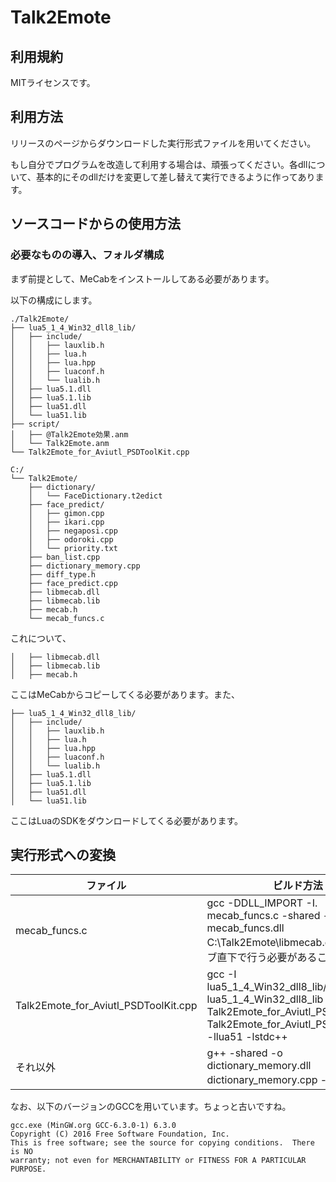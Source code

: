 # Talk2Emote

## 利用規約

MITライセンスです。

## 利用方法

リリースのページからダウンロードした実行形式ファイルを用いてください。

もし自分でプログラムを改造して利用する場合は、頑張ってください。各dllについて、基本的にそのdllだけを変更して差し替えて実行できるように作ってあります。

## ソースコードからの使用方法

### 必要なものの導入、フォルダ構成

まず前提として、MeCabをインストールしてある必要があります。

以下の構成にします。

```
./Talk2Emote/
├── lua5_1_4_Win32_dll8_lib/
│   ├── include/
│   │   ├── lauxlib.h
│   │   ├── lua.h
│   │   ├── lua.hpp
│   │   ├── luaconf.h
│   │   └── lualib.h
│   ├── lua5.1.dll
│   ├── lua5.1.lib
│   ├── lua51.dll
│   └── lua51.lib
├── script/
│   ├── @Talk2Emote効果.anm
│   └── Talk2Emote.anm
└── Talk2Emote_for_Aviutl_PSDToolKit.cpp

C:/
└── Talk2Emote/
    ├── dictionary/
    │   └── FaceDictionary.t2edict
    ├── face_predict/
    │   ├── gimon.cpp
    │   ├── ikari.cpp
    │   ├── negaposi.cpp
    │   ├── odoroki.cpp
    │   └── priority.txt
    ├── ban_list.cpp
    ├── dictionary_memory.cpp
    ├── diff_type.h
    ├── face_predict.cpp
    ├── libmecab.dll
    ├── libmecab.lib
    ├── mecab.h
    └── mecab_funcs.c
```

これについて、

```
│   ├── libmecab.dll
│   ├── libmecab.lib
│   ├── mecab.h
```

ここはMeCabからコピーしてくる必要があります。また、

```
├── lua5_1_4_Win32_dll8_lib/
│   ├── include/
│   │   ├── lauxlib.h
│   │   ├── lua.h
│   │   ├── lua.hpp
│   │   ├── luaconf.h
│   │   └── lualib.h
│   ├── lua5.1.dll
│   ├── lua5.1.lib
│   ├── lua51.dll
│   └── lua51.lib
```

ここはLuaのSDKをダウンロードしてくる必要があります。

## 実行形式への変換

| ファイル | ビルド方法 |
| ---- | ---- |
| mecab_funcs.c | gcc -DDLL_IMPORT -I. mecab_funcs.c -shared -o mecab_funcs.dll C:\Talk2Emote\libmecab.dll ※Cドライブ直下で行う必要があることに注意 |
| Talk2Emote_for_Aviutl_PSDToolKit.cpp | gcc -I lua5_1_4_Win32_dll8_lib/include -L lua5_1_4_Win32_dll8_lib -shared -o Talk2Emote_for_Aviutl_PSDToolKit.dll Talk2Emote_for_Aviutl_PSDToolKit.cpp -llua51 -lstdc++ |
| それ以外 | g++ -shared -o dictionary_memory.dll dictionary_memory.cpp -pedantic 等 |

なお、以下のバージョンのGCCを用いています。ちょっと古いですね。

```
gcc.exe (MinGW.org GCC-6.3.0-1) 6.3.0
Copyright (C) 2016 Free Software Foundation, Inc.
This is free software; see the source for copying conditions.  There is NO
warranty; not even for MERCHANTABILITY or FITNESS FOR A PARTICULAR PURPOSE.
```
